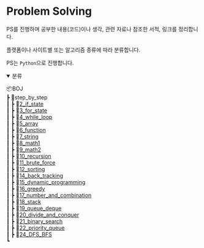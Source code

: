 # Problem Solving

PS를 진행하며 공부한 내용(코드)이나 생각, 관련 자료나 참조한 서적, 링크를 정리합니다.

플랫폼이나 사이트별 또는 알고리즘 종류에 따라 분류합니다.

PS는 `Python`으로 진행합니다.

<details open>
    <summary>분류</summary>

📦BOJ  
 ┣ 📂step_by_step  
 ┃ ┣ 📂[2_if_state](./BOJ/step_by_step/2_if_state/)  
 ┃ ┣ 📂[3_for_state](./BOJ/step_by_step/3_for_state/)  
 ┃ ┣ 📂[4_while_loop](./BOJ/step_by_step/4_while_loop/)  
 ┃ ┣ 📂[5_array](./BOJ/step_by_step/5_array/)  
 ┃ ┣ 📂[6_function](./BOJ/step_by_step/6_function/)  
 ┃ ┣ 📂[7_string](./BOJ/step_by_step/7_string/)  
 ┃ ┣ 📂[8_math1](./BOJ/step_by_step/8_math1/)  
 ┃ ┣ 📂[9_math2](./BOJ/step_by_step/9_math2/)  
 ┃ ┣ 📂[10_recursion](./BOJ/step_by_step/10_recursion/)  
 ┃ ┣ 📂[11_brute_force](./BOJ/step_by_step/11_brute_force/)  
 ┃ ┣ 📂[12_sorting](./BOJ/step_by_step/12_sorting/)  
 ┃ ┣ 📂[14_back_tracking](./BOJ/step_by_step/14_back_tracking/)  
 ┃ ┣ 📂[15_dynamic_programming](./BOJ/step_by_step/15_dynamic_programming/)  
 ┃ ┣ 📂[16_greedy](./BOJ/step_by_step/16_greedy/)  
 ┃ ┣ 📂[17_number_and_combination](./BOJ/step_by_step/17_number_and_combination/)  
 ┃ ┣ 📂[18_stack](./BOJ/step_by_step/18_stack/)  
 ┃ ┣ 📂[19_queue_deque](./BOJ/step_by_step/19_queue_deque/)  
 ┃ ┣ 📂[20_divide_and_conquer](./BOJ/step_by_step/20_divide_and_conquer/)  
 ┃ ┣ 📂[21_binary_search](./BOJ/step_by_step/21_binary_search/)  
 ┃ ┣ 📂[22_priority_queue](./BOJ/step_by_step/22_priority_queue/)  
 ┃ ┣ 📂[24_DFS_BFS](./BOJ/step_by_step/24_DFS_BFS/)  
 ┗

</details>

